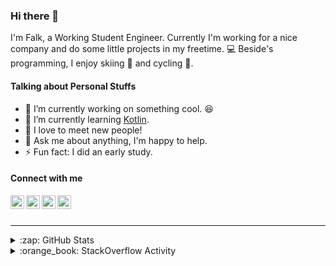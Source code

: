 ### Hi there 👋

I'm Falk, a Working Student Engineer. Currently I'm working for a nice company and do some little projects in my freetime. :computer: Beside's programming, I enjoy skiing :ski: and cycling :bicyclist:.

#### Talking about Personal Stuffs

- 🔭 I’m currently working on something cool. :laughing:
- 🌱 I’m currently learning [Kotlin][kotlin].
- 👯 I love to meet new people!
- 💬 Ask me about anything, I'm happy to help.
- ⚡ Fun fact: I did an early study.

#### Connect with me

[<img align="left" alt="LinkedIn" width="22px" src="https://cdn.jsdelivr.net/npm/simple-icons@v3/icons/linkedin.svg" />][linkedin]
[<img align="left" alt="GitHub" width="22px" src="https://cdn.jsdelivr.net/npm/simple-icons@v3/icons/github.svg" />][github]
[<img align="left" alt="GitLab" width="22px" src="https://cdn.jsdelivr.net/npm/simple-icons@v3/icons/gitlab.svg" />][gitlab]
[<img align="left" alt="Stack Overflow" width="22px" src="https://cdn.jsdelivr.net/npm/simple-icons@v3/icons/stackoverflow.svg" />][stackoverflow]

<br />
<br />

---

<details>
  <summary>:zap: GitHub Stats</summary>
  
  [![Flaxel's github stats](https://github-readme-stats.vercel.app/api?username=flaxel&include_all_commits=true)][github]
</details>

<details>
  <summary>:orange_book: StackOverflow Activity</summary>
  
  <!-- STACKOVERFLOW:START -->
- [Answer by flaxel for Configure Gitlab to run tests on my own server](https://stackoverflow.com/questions/66974580/configure-gitlab-to-run-tests-on-my-own-server/66974699#66974699)
- [Answer by flaxel for Running external Java Process with ProcessBuilder and give heap size](https://stackoverflow.com/questions/66959800/running-external-java-process-with-processbuilder-and-give-heap-size/66959836#66959836)
- [Answer by flaxel for Loop on an object in Java](https://stackoverflow.com/questions/66940936/loop-on-an-object-in-java/66941197#66941197)
- [Answer by flaxel for Github action run two process one after other](https://stackoverflow.com/questions/66916180/github-action-run-two-process-one-after-other/66939777#66939777)
- [Answer by flaxel for How to mock the object returned from DB base on the parameter received?](https://stackoverflow.com/questions/66939284/how-to-mock-the-object-returned-from-db-base-on-the-parameter-received/66939406#66939406)
<!-- STACKOVERFLOW:END -->
</details>

[stackoverflow]: https://stackoverflow.com/users/10951752/flaxel
[gitlab]: https://gitlab.com/flaxel
[github]: https://github.com/flaxel
[linkedin]: https://www.linkedin.com/in/falk-p-b457211a0/
[kotlin]: https://kotlinlang.org/
